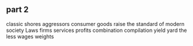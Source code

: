 ## part 2
classic
shores
aggressors
consumer goods
raise the standard of
modern society
Laws
firms
services
profits
combination compilation
yield yard
the less
wages weights
